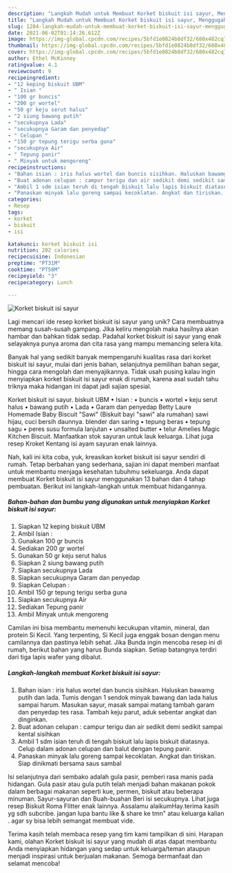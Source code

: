 ```yaml
---
description: "Langkah Mudah untuk Membuat Korket biskuit isi sayur, Menggugah Selera"
title: "Langkah Mudah untuk Membuat Korket biskuit isi sayur, Menggugah Selera"
slug: 1284-langkah-mudah-untuk-membuat-korket-biskuit-isi-sayur-menggugah-selera
date: 2021-06-02T01:14:26.612Z
image: https://img-global.cpcdn.com/recipes/5bfd1e0824b8df32/680x482cq70/korket-biskuit-isi-sayur-foto-resep-utama.jpg
thumbnail: https://img-global.cpcdn.com/recipes/5bfd1e0824b8df32/680x482cq70/korket-biskuit-isi-sayur-foto-resep-utama.jpg
cover: https://img-global.cpcdn.com/recipes/5bfd1e0824b8df32/680x482cq70/korket-biskuit-isi-sayur-foto-resep-utama.jpg
author: Ethel McKinney
ratingvalue: 4.1
reviewcount: 9
recipeingredient:
- "12 keping biskuit UBM"
- " Isian "
- "100 gr buncis"
- "200 gr wortel"
- "50 gr keju serut halus"
- "2 siung bawang putih"
- "secukupnya Lada"
- "secukupnya Garam dan penyedap"
- " Celupan "
- "150 gr tepung terigu serba guna"
- "secukupnya Air"
- " Tepung panir"
- " Minyak untuk mengoreng"
recipeinstructions:
- "Bahan isian : iris halus wortel dan buncis sisihkan. Haluskan bawamg putih dan lada. Tumis dengan 1 sendok minyak bawang dan lada halus sampai harum. Masukan sayur, masak sampai matang tambah garam dan penyedap tes rasa. Tambah keju parut, aduk sebentar angkat dan dinginkan."
- "Buat adonan celupan : campur terigu dan air sedikit demi sedikit sampai kental sisihkan"
- "Ambil 1 sdm isian teruh di tengah biskuit lalu lapis biskuit diatasnya. Celup dalam adonan celupan dan balut dengan tepung panir."
- "Panaskan minyak lalu goreng sampai kecoklatan. Angkat dan tiriskan. Siap dinikmati bersama saus sambal"
categories:
- Resep
tags:
- korket
- biskuit
- isi

katakunci: korket biskuit isi 
nutrition: 202 calories
recipecuisine: Indonesian
preptime: "PT31M"
cooktime: "PT58M"
recipeyield: "3"
recipecategory: Lunch

---
```



![Korket biskuit isi sayur](https://img-global.cpcdn.com/recipes/5bfd1e0824b8df32/680x482cq70/korket-biskuit-isi-sayur-foto-resep-utama.jpg)

Lagi mencari ide resep korket biskuit isi sayur yang unik? Cara membuatnya memang susah-susah gampang. Jika keliru mengolah maka hasilnya akan hambar dan bahkan tidak sedap. Padahal korket biskuit isi sayur yang enak selayaknya punya aroma dan cita rasa yang mampu memancing selera kita.

Banyak hal yang sedikit banyak mempengaruhi kualitas rasa dari korket biskuit isi sayur, mulai dari jenis bahan, selanjutnya pemilihan bahan segar, hingga cara mengolah dan menyajikannya. Tidak usah pusing kalau ingin menyiapkan korket biskuit isi sayur enak di rumah, karena asal sudah tahu triknya maka hidangan ini dapat jadi sajian spesial.

Korket biskuit isi sayur. biskuit UBM • Isian : • buncis • wortel • keju serut halus • bawang putih • Lada • Garam dan penyedap Betty Laure Homemade Baby Biscuit &#34;Sawi&#34; (Biskuit bayi &#34;sawi&#34; ala rumahan) sawi hijau, cuci bersih daunnya. blender dan saring • tepung beras • tepung sagu • peres susu formula lanjutan • unsalted butter • telur Amelies Magic Kitchen Biscuit. Manfaatkan stok sayuran untuk lauk keluarga. Lihat juga resep Kroket Kentang isi ayam sayuran enak lainnya.


Nah, kali ini kita coba, yuk, kreasikan korket biskuit isi sayur sendiri di rumah. Tetap berbahan yang sederhana, sajian ini dapat memberi manfaat untuk membantu menjaga kesehatan tubuhmu sekeluarga. Anda dapat membuat Korket biskuit isi sayur menggunakan 13 bahan dan 4 tahap pembuatan. Berikut ini langkah-langkah untuk membuat hidangannya.

<!--inarticleads1-->

##### Bahan-bahan dan bumbu yang digunakan untuk menyiapkan Korket biskuit isi sayur:

1. Siapkan 12 keping biskuit UBM
1. Ambil  Isian :
1. Gunakan 100 gr buncis
1. Sediakan 200 gr wortel
1. Gunakan 50 gr keju serut halus
1. Siapkan 2 siung bawang putih
1. Siapkan secukupnya Lada
1. Siapkan secukupnya Garam dan penyedap
1. Siapkan  Celupan :
1. Ambil 150 gr tepung terigu serba guna
1. Siapkan secukupnya Air
1. Sediakan  Tepung panir
1. Ambil  Minyak untuk mengoreng


Camilan ini bisa membantu memenuhi kecukupan vitamin, mineral, dan protein Si Kecil. Yang terpenting, Si Kecil juga enggak bosan dengan menu camilannya dan pastinya lebih sehat. Jika Bunda ingin mencoba resep ini di rumah, berikut bahan yang harus Bunda siapkan. Setiap batangnya terdiri dari tiga lapis wafer yang dibalut. 

<!--inarticleads2-->

##### Langkah-langkah membuat Korket biskuit isi sayur:

1. Bahan isian : iris halus wortel dan buncis sisihkan. Haluskan bawamg putih dan lada. Tumis dengan 1 sendok minyak bawang dan lada halus sampai harum. Masukan sayur, masak sampai matang tambah garam dan penyedap tes rasa. Tambah keju parut, aduk sebentar angkat dan dinginkan.
1. Buat adonan celupan : campur terigu dan air sedikit demi sedikit sampai kental sisihkan
1. Ambil 1 sdm isian teruh di tengah biskuit lalu lapis biskuit diatasnya. Celup dalam adonan celupan dan balut dengan tepung panir.
1. Panaskan minyak lalu goreng sampai kecoklatan. Angkat dan tiriskan. Siap dinikmati bersama saus sambal


Isi selanjutnya dari sembako adalah gula pasir, pemberi rasa manis pada hidangan. Gula pasir atau gula putih telah menjadi bahan makanan pokok dalam berbagai makanan seperti kue, permen, biskuit atau beberapa minuman. Sayur-sayuran dan Buah-buahan Beri isi secukupnya. Lihat juga resep Biskuit Roma Flitter enak lainnya. Assalamu alaikumHay.terima kasih yg sdh subcribe. jangan lupa bantu like &amp; share ke tmn&#34; atau keluarga kalian . agar sy bisa lebih semangat membuat vide. 

Terima kasih telah membaca resep yang tim kami tampilkan di sini. Harapan kami, olahan Korket biskuit isi sayur yang mudah di atas dapat membantu Anda menyiapkan hidangan yang sedap untuk keluarga/teman ataupun menjadi inspirasi untuk berjualan makanan. Semoga bermanfaat dan selamat mencoba!
